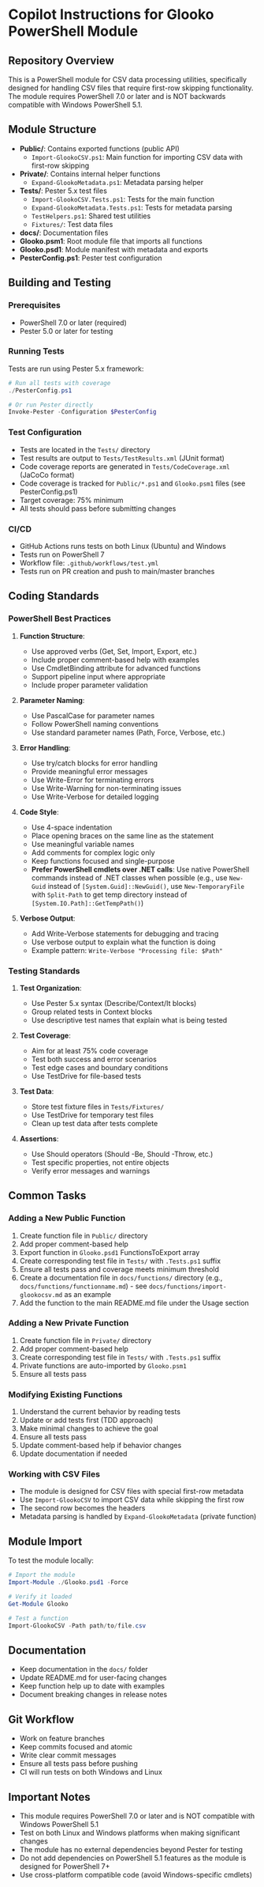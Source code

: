 # Copilot Instructions for Glooko PowerShell Module

## Repository Overview

This is a PowerShell module for CSV data processing utilities, specifically designed for handling CSV files that require first-row skipping functionality. The module requires PowerShell 7.0 or later and is NOT backwards compatible with Windows PowerShell 5.1.

## Module Structure

- **Public/**: Contains exported functions (public API)
  - `Import-GlookoCSV.ps1`: Main function for importing CSV data with first-row skipping
- **Private/**: Contains internal helper functions
  - `Expand-GlookoMetadata.ps1`: Metadata parsing helper
- **Tests/**: Pester 5.x test files
  - `Import-GlookoCSV.Tests.ps1`: Tests for the main function
  - `Expand-GlookoMetadata.Tests.ps1`: Tests for metadata parsing
  - `TestHelpers.ps1`: Shared test utilities
  - `Fixtures/`: Test data files
- **docs/**: Documentation files
- **Glooko.psm1**: Root module file that imports all functions
- **Glooko.psd1**: Module manifest with metadata and exports
- **PesterConfig.ps1**: Pester test configuration

## Building and Testing

### Prerequisites
- PowerShell 7.0 or later (required)
- Pester 5.0 or later for testing

### Running Tests
Tests are run using Pester 5.x framework:
```powershell
# Run all tests with coverage
./PesterConfig.ps1

# Or run Pester directly
Invoke-Pester -Configuration $PesterConfig
```

### Test Configuration
- Tests are located in the `Tests/` directory
- Test results are output to `Tests/TestResults.xml` (JUnit format)
- Code coverage reports are generated in `Tests/CodeCoverage.xml` (JaCoCo format)
- Code coverage is tracked for `Public/*.ps1` and `Glooko.psm1` files (see PesterConfig.ps1)
- Target coverage: 75% minimum
- All tests should pass before submitting changes

### CI/CD
- GitHub Actions runs tests on both Linux (Ubuntu) and Windows
- Tests run on PowerShell 7
- Workflow file: `.github/workflows/test.yml`
- Tests run on PR creation and push to main/master branches

## Coding Standards

### PowerShell Best Practices
1. **Function Structure**:
   - Use approved verbs (Get, Set, Import, Export, etc.)
   - Include proper comment-based help with examples
   - Use CmdletBinding attribute for advanced functions
   - Support pipeline input where appropriate
   - Include proper parameter validation

2. **Parameter Naming**:
   - Use PascalCase for parameter names
   - Follow PowerShell naming conventions
   - Use standard parameter names (Path, Force, Verbose, etc.)

3. **Error Handling**:
   - Use try/catch blocks for error handling
   - Provide meaningful error messages
   - Use Write-Error for terminating errors
   - Use Write-Warning for non-terminating issues
   - Use Write-Verbose for detailed logging

4. **Code Style**:
   - Use 4-space indentation
   - Place opening braces on the same line as the statement
   - Use meaningful variable names
   - Add comments for complex logic only
   - Keep functions focused and single-purpose
   - **Prefer PowerShell cmdlets over .NET calls**: Use native PowerShell commands instead of .NET classes when possible (e.g., use `New-Guid` instead of `[System.Guid]::NewGuid()`, use `New-TemporaryFile` with `Split-Path` to get temp directory instead of `[System.IO.Path]::GetTempPath()`)

5. **Verbose Output**:
   - Add Write-Verbose statements for debugging and tracing
   - Use verbose output to explain what the function is doing
   - Example pattern: `Write-Verbose "Processing file: $Path"`

### Testing Standards
1. **Test Organization**:
   - Use Pester 5.x syntax (Describe/Context/It blocks)
   - Group related tests in Context blocks
   - Use descriptive test names that explain what is being tested

2. **Test Coverage**:
   - Aim for at least 75% code coverage
   - Test both success and error scenarios
   - Test edge cases and boundary conditions
   - Use TestDrive for file-based tests

3. **Test Data**:
   - Store test fixture files in `Tests/Fixtures/`
   - Use TestDrive for temporary test files
   - Clean up test data after tests complete

4. **Assertions**:
   - Use Should operators (Should -Be, Should -Throw, etc.)
   - Test specific properties, not entire objects
   - Verify error messages and warnings

## Common Tasks

### Adding a New Public Function
1. Create function file in `Public/` directory
2. Add proper comment-based help
3. Export function in `Glooko.psd1` FunctionsToExport array
4. Create corresponding test file in `Tests/` with `.Tests.ps1` suffix
5. Ensure all tests pass and coverage meets minimum threshold
6. Create a documentation file in `docs/functions/` directory (e.g., `docs/functions/functionname.md`) - see `docs/functions/import-glookocsv.md` as an example
7. Add the function to the main README.md file under the Usage section

### Adding a New Private Function
1. Create function file in `Private/` directory
2. Add proper comment-based help
3. Create corresponding test file in `Tests/` with `.Tests.ps1` suffix
4. Private functions are auto-imported by `Glooko.psm1`
5. Ensure all tests pass

### Modifying Existing Functions
1. Understand the current behavior by reading tests
2. Update or add tests first (TDD approach)
3. Make minimal changes to achieve the goal
4. Ensure all tests pass
5. Update comment-based help if behavior changes
6. Update documentation if needed

### Working with CSV Files
- The module is designed for CSV files with special first-row metadata
- Use `Import-GlookoCSV` to import CSV data while skipping the first row
- The second row becomes the headers
- Metadata parsing is handled by `Expand-GlookoMetadata` (private function)

## Module Import
To test the module locally:
```powershell
# Import the module
Import-Module ./Glooko.psd1 -Force

# Verify it loaded
Get-Module Glooko

# Test a function
Import-GlookoCSV -Path path/to/file.csv
```

## Documentation
- Keep documentation in the `docs/` folder
- Update README.md for user-facing changes
- Keep function help up to date with examples
- Document breaking changes in release notes

## Git Workflow
- Work on feature branches
- Keep commits focused and atomic
- Write clear commit messages
- Ensure all tests pass before pushing
- CI will run tests on both Windows and Linux

## Important Notes
- This module requires PowerShell 7.0 or later and is NOT compatible with Windows PowerShell 5.1
- Test on both Linux and Windows platforms when making significant changes
- The module has no external dependencies beyond Pester for testing
- Do not add dependencies on PowerShell 5.1 features as the module is designed for PowerShell 7+
- Use cross-platform compatible code (avoid Windows-specific cmdlets)
